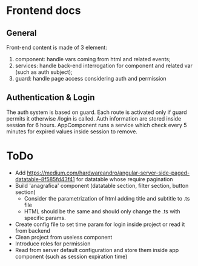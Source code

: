 # Frontend docs
## General
Front-end content is made of 3 element:
1) component: handle vars coming from html and related events; 
2) services: handle back-end interrogation for component and related var (such as auth subject);
3) guard: handle page access considering auth and permission
## Authentication & Login
The auth system is based on guard. Each route is activated only if guard permits it otherwise /login is called.
Auth information are stored inside session for 6 hours. 
AppComponent runs a service which check every 5 minutes for expired values inside session to remove.
# ToDo
- Add https://medium.com/hardwareandro/angular-server-side-paged-datatable-8f585fd43f41 for datatable whose require pagination
- Build 'anagrafica' component (datatable section, filter section, button section)
  - Consider the parametrization of html adding title and subtitle to .ts file
  - HTML should be the same and should only change the .ts with specific params.
- Create config file to set time param for login inside project or read it from backend
- Clean project from useless component
- Introduce roles for permission
- Read from server default configuration and store them inside app component (such as session expiration time)
